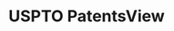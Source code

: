 ---
bigquery: https://console.cloud.google.com/bigquery?p=patents-public-data&d=patentsview&page=dataset
citation: Attribution should be given to PatentsView for use, distribution, or derivative
  works.
code: https://github.com/CSSIP-AIR/PatentsView-Code-Snippets/
contributors: USPTO
cost: None
description: 'PatentsView includes US patent data including raw data (summaries, applications,
  pregrant applications), disambugations of inventors and assignees, and inventor
  gender estimates.  Also foreign priority data, # of figures and sheets, and government
  interest statements.'
documentation: https://patentsview.org/query/builder-faqs
last_edit: 04/11/2022, 13:16:02
location: https://patentsview.org/
maintained_by: USPTO
record_creation_timestamp: 12/2/2020 17:20:46
schema_fields:
- section
- level_one
- group_id
- location_id
- exemplary
- subgroup
- mainclass_id
- disamb_inventor_id_20181127
- rel_id
- organization_id
- country_transformed
- applicant_type
- disclaimer_date
- latin_name
- ipc_class
- disamb_inventor_id_20171226
- organization
- application_id
- state
- subgroup_id
- disamb_assignee_id_20200331
- county_fips
- disamb_inventor_id_20191008
- subclass_id
- level_two
- deceased
- abstract
- sector_title
- id
- disamb_inventor_id_20170307
- term_disclaimer
- state_fips
- subsection_id
- length
- gi_statement
- action_date
- disamb_inventor_id_20190820
- citation_id
- disamb_assignee_id_20191008
- classification_value
- doctype
- status
- field_id
- term_grant
- num_figures
- disamb_assignee_id_20190820
- disamb_inventor_id_20200331
- rule_47
- dependent
- latlong
- main_group
- symbol_position
- variety
- disamb_inventor_id_20171003
- disamb_inventor_id_20200929
- disamb_inventor_id_20201229
- sequence
- relkind
- disamb_inventor_id_20200630
- _371_date
- lawyer_id
- designation
- category_id
- _102_date
- rawinventor_id
- title
- disamb_assignee_id_20181127
- ipc_version_indicator
- section_id
- disamb_assignee_id_20200929
- city
- patent_id
- group
- doc_type
- subcategory_id
- county
- classification_status
- text
- num
- subclass
- field_title
- withdrawn
- disamb_inventor_id_20180528
- name_first
- f102_date
- classification_data_source
- rawassignee_id
- type
- role
- num_claims
- latitude
- name
- publication_number
- disamb_inventor_id_20191231
- series_code
- kind
- date
- level_three
- number
- lapse_of_patent
- uuid
- f371_date
- attribution_status
- longitude
- disamb_inventor_id_20170808
- inventor_id
- disamb_assignee_id_20190312
- male_flag
- disamb_assignee_id_20200630
- rawlocation_id
- name_last
- assignee_id
- disamb_inventor_id_20190312
- num_sheets
- filename
- disamb_assignee_id_20191231
- classification_level
- lname
- country
- male
- term_extension
- reldocno
- category
- contract_award_number
- fname
shortname: patentsview
tags:
- disambiguation
- United States
- gender
terms_of_use: Creative Commons Attribution 4.0 International License.
timeframe: 1963-1999
title: USPTO PatentsView
uuid: cf1780b1-e265-4e49-8d1d-83b9cfe0fd9a
---